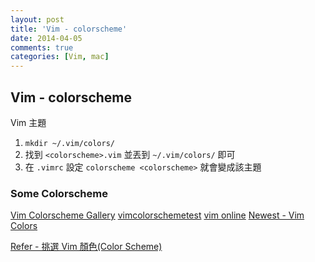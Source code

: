 ```yaml
---
layout: post
title: 'Vim - colorscheme'
date: 2014-04-05
comments: true
categories: [Vim, mac]
---
```

## Vim - colorscheme

Vim 主題

1. `mkdir ~/.vim/colors/`
2. 找到 `<colorscheme>.vim` 並丟到 `~/.vim/colors/` 即可
3. 在 `.vimrc` 設定 `colorscheme <colorscheme>` 就會變成該主題

### Some Colorscheme

[Vim Colorscheme Gallery](http://cocopon.me/app/vim-color-gallery/)
[vimcolorschemetest](https://code.google.com/p/vimcolorschemetest/)
[vim online](http://www.vim.org/scripts/script_search_results.php?keywords=&script_type=color+scheme&order_by=creation_date&direction=descending&search=search)
[Newest - Vim Colors](http://vimcolors.com/)

[Refer - 挑選 Vim 顏色(Color Scheme)](http://blog.longwin.com.tw/2009/03/choose-vim-color-scheme-2009/)
